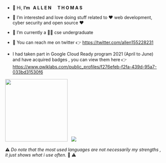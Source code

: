 - 👋 Hi,  **I’m &nbsp;  A L L E N** &nbsp; &nbsp; **T H O M A S**
- 👀 I’m interested and love doing stuff related to   ❤️ web development, cyber security and open source  ❤️
- 🌱 I’m currently a 🧑‍💻 cse undergraduate
- 🤗 You can reach me on twitter 👉 https://twitter.com/allen155228231

- I had taken  part in Google Cloud Ready program 2021 (April to June) and have acquired badges , you can view them here  👉 https://www.qwiklabs.com/public_profiles/f276efeb-f2fa-439d-95a7-033bd31530f6

 <img height="200em" src="https://github-readme-stats-eight-theta.vercel.app/api?username=coding-sorcerer-1&theme=chartreuse-dark&show_icons=true&include_all_commits=true&count_private=true"/> &nbsp; <img src="https://github-readme-stats.vercel.app/api/top-langs/?username=coding-sorcerer-1&theme=chartreuse-dark"/>
 
⚠️ _Do note that the most used languages are not necessarily my strengths , it just shows what i use often._ 🤗️  ⚠️

<!---
coding-sorcerer-1/coding-sorcerer-1 is a ✨ special ✨ repository because its `README.md` (this file) appears on your GitHub profile.
You can click the Preview link to take a look at your changes.
--->


